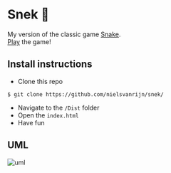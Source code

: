 # Snek :snake:
My version of the classic game [Snake](https://en.wikipedia.org/wiki/Snake_(video_game)). </br>
[Play](https://nielsvanrijn.github.io/snek/dist/) the game!

## Install instructions
- Clone this repo
```
$ git clone https://github.com/nielsvanrijn/snek/
```
- Navigate to the ```/Dist``` folder
- Open the ```index.html```
- Have fun

## UML
![uml](http://imgur.com/DR2Qdqz)

